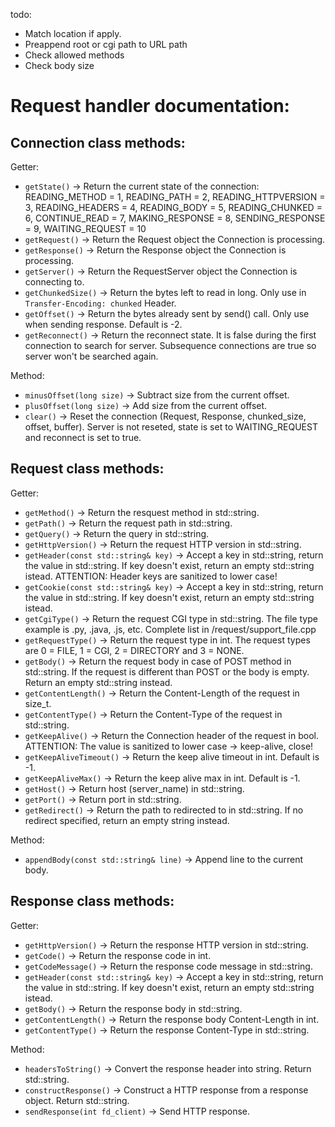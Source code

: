 todo:
- Match location if apply.
- Preappend root or cgi path to URL path
- Check allowed methods
- Check body size


# Request handler documentation:

## Connection class methods:
Getter:
- `getState()` -> Return the current state of the connection: 		
	READING_METHOD = 1,
	READING_PATH = 2,
	READING_HTTPVERSION = 3,
	READING_HEADERS = 4,
	READING_BODY = 5,
	READING_CHUNKED = 6,
	CONTINUE_READ = 7,
	MAKING_RESPONSE = 8,
	SENDING_RESPONSE = 9,
	WAITING_REQUEST = 10
- `getRequest()` -> Return the Request object the Connection is processing.
- `getResponse()` -> Return the Response object the Connection is processing.
- `getServer()` -> Return the RequestServer object the Connection is connecting to.
- `getChunkedSize()` -> Return the bytes left to read in long. Only use in `Transfer-Encoding: chunked` Header.
- `getOffset()` -> Return the bytes already sent by send() call. Only use when sending response. Default is -2.
- `getReconnect()` -> Return the reconnect state. It is false during the first connection to search for server. Subsequence connections are true so server won't be searched again.

Method:
- `minusOffset(long size)` -> Subtract size from the current offset.
- `plusOffset(long size)` -> Add size from the current offset.
- `clear()` -> Reset the connection (Request, Response, chunked_size, offset, buffer). Server is not reseted, state is set to WAITING_REQUEST and reconnect is set to true.



## Request class methods:
Getter:
- `getMethod()` 			-> Return the resquest method in std::string.
- `getPath()`				-> Return the request path in std::string.
- `getQuery()`				-> Return the query in std::string.
- `getHttpVersion()`		-> Return the request HTTP version in std::string.
- `getHeader(const std::string& key)`	-> Accept a key in std::string, return the value in std::string. If key doesn't exist, return an empty std::string istead. ATTENTION: Header keys are sanitized to lower case!
- `getCookie(const std::string& key)`	-> Accept a key in std::string, return the value in std::string. If key doesn't exist, return an empty std::string istead.
- `getCgiType()`			-> Return the request CGI type in std::string. The file type example is .py, .java, .js, etc. Complete list in /request/support_file.cpp
- `getRequestType()`		-> Return the request type in int. The request types are 0 = FILE, 1 = CGI, 2 = DIRECTORY and 3 = NONE.
- `getBody()`				-> Return the request body in case of POST method in std::string. If the request is different than POST or the body is empty. Return an empty std::string instead.
- `getContentLength()`		-> Return the Content-Length of the request in size_t.
- `getContentType()`		-> Return the Content-Type of the request in std::string.
- `getKeepAlive()`			-> Return the Connection header of the request in bool. ATTENTION: The value is sanitized to lower case -> keep-alive, close!
- `getKeepAliveTimeout()`	-> Return the keep alive timeout in int. Default is -1.
- `getKeepAliveMax()`		-> Return the keep alive max in int. Default is -1.
- `getHost()`				-> Return host (server_name) in std::string.
- `getPort()`				-> Return port in std::string.
- `getRedirect()`			-> Return the path to redirected to in std::string. If no redirect specified, return an empty string instead.

Method:
- `appendBody(const std::string& line)` -> Append line to the current body.


## Response class methods:
Getter:
- `getHttpVersion()` -> Return the response HTTP version in std::string.
- `getCode()` -> Return the response code in int.
- `getCodeMessage()` -> Return the response code message in std::string.
- `getHeader(const std::string& key)` -> Accept a key in std::string, return the value in std::string. If key doesn't exist, return an empty std::string istead.
- `getBody()` -> Return the response body in std::string.
- `getContentLength()` -> Return the response body Content-Length in int.
- `getContentType()` -> Return the response Content-Type in std::string.


Method:
- `headersToString()` -> Convert the response header into string. Return std::string.
- `constructResponse()` -> Construct a HTTP response from a response object. Return std::string.
- `sendResponse(int fd_client)` -> Send HTTP response.